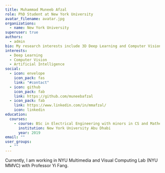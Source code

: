 ```yaml
---
title: Muhammad Muneeb Afzal
role: PhD Student at New York University
avatar_filename: avatar.jpg
organizations:
  - name: New York University
superuser: true
authors:
  - admin
bio: My research interests include 3D Deep Learning and Computer Vision
interests:
  - Deep Learning
  - Computer Vision
  - Artificial Intelligence
social:
  - icon: envelope
    icon_pack: fas
    link: "#contact"
  - icon: github
    icon_pack: fab
    link: https://github.com/muneebafzal
  - icon_pack: fab
    link: https://www.linkedin.com/in/mmafzal/
    icon: linkedin
education:
  courses:
    - course: BSc in Electrical Engineering with minors in CS and Mathematics
      institution: New York University Abu Dhabi
      year: 2019
email: ""
user_groups:
  - ""
---
```

Currently, I am working in NYU Multimedia and Visual Computing Lab (NYU MMVC) with Professor Yi Fang.